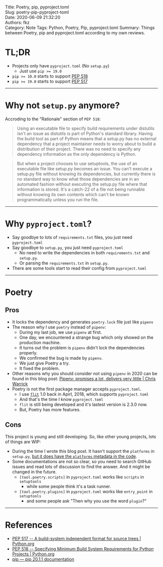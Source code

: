 Title: Poetry, pip, pyproject.toml  
Slug: poetry-pip-pyproject-toml  
Date: 2020-06-09 21:32:20  
Authors: fkz  
Category: Note
Tags: Python, Poetry, Pip, pyproject.toml
Summary: Things between Poetry, pip and pyproject.toml according to my own reviews.


# TL;DR

- Projects only have `pyproject.toml` (No `setup.py`)
    - Just use `pip >= 19.0`
- `pip >= 10.0` starts to support [PEP 518](https://www.python.org/dev/peps/pep-0518/)
- `pip >= 19.0` starts to support [PEP 517](https://www.python.org/dev/peps/pep-0517/)

---

# Why not `setup.py` anymore?

Accroding to the "Rationale" section of `PEP 518`:
> Using an executable file to specify build requirements under distutils isn't an issue as distutils is part of Python's standard library. Having the build tool as part of Python means that a setup.py has no external dependency that a project maintainer needs to worry about to build a distribution of their project. There was no need to specify any dependency information as the only dependency is Python.

> But when a project chooses to use setuptools, the use of an executable file like setup.py becomes an issue. You can't execute a setup.py file without knowing its dependencies, but currently there is no standard way to know what those dependencies are in an automated fashion without executing the setup.py file where that information is stored. It's a catch-22 of a file not being runnable without knowing its own contents which can't be known programmatically unless you run the file.

---

# Why `pyproject.toml`?

- Say goodbye to lots of `requirements.txt` files, you just need `pyproject.toml`
- Say goodbye to `setup.py`, you just need `pyproject.toml`
    - No need to write the dependencies in both `requirements.txt` and `setup.py`.
    - Or parsing the `requirements.txt` in `setup.py`.
- There are some tools start to read their config from `pyproject.toml`

---

# Poetry

## Pros

- It locks the dependency and generates `poetry.lock` file just like `pipenv`
- The reason why I use `poetry` instead of `pipenv`:
    - During my last job, we use `pipenv` at first.
    - One day, we encountered a strange bug which only showed on the production machine.
    - It turns out the problem is `pipenv` didn't lock the dependencies properly.
    - We confirmed the bug is made by `pipenv`.
    - We just give Poetry a try.
    - It fixed the problem.
- Other reasons why you should consider not using `pipenv` in 2020 can be found in this blog post: [Pipenv: promises a lot, delivers very little | Chris Warrick](https://chriswarrick.com/blog/2018/07/17/pipenv-promises-a-lot-delivers-very-little/#a-2020-update-updated)
- Poetry is not the first package manager accepts `pyproject.toml`.
    - I use [`flit`](https://github.com/takluyver/flit) 1.0 back in Apirl, 2018, which supports `pyproject.toml`
    - And that's the time I know `pyproject.toml`
    - `flit` is still being developed and it's lastest version is 2.3.0 now.
    - But, Poetry has more features.

## Cons

This project is young and still developing. So, like other young projects, lots of things are WIP:

- During the time I wrote this blog post. It hasn't support the `platforms` in `setup.py`, [but it does have the `platforms` metadata in the code](https://github.com/python-poetry/poetry/blob/845ae55c3c85714e4234c9ad46d3c8665f2592db/poetry/masonry/metadata.py#L12).
- Some documentations are not so clear, so you need to search GitHub issues and read lots of discussion to find the answer. And it might be changed in the future.
    - `[tool.poetry.scripts]` in `pyproject.toml` works like `scripts` in `setuptools`
        - while some people think it's a task runner.
    - `[tool.poetry.plugins]` in `pyproject.toml` works like `entry_point` in `setuptools`
        - and some people ask "Then why you use the word `plugin`?"

---

# References

+ [PEP 517 -- A build-system independent format for source trees | Python.org](https://www.python.org/dev/peps/pep-0517/)
+ [PEP 518 -- Specifying Minimum Build System Requirements for Python Projects | Python.org](https://www.python.org/dev/peps/pep-0518/)
+ [pip — pip 20.1.1 documentation](https://pip.pypa.io/en/stable/reference/pip/#pep-517-and-518-support)
